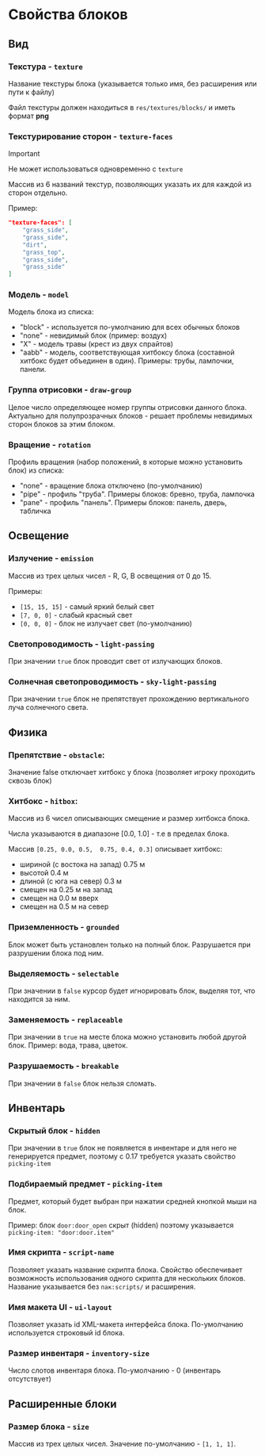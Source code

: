 # Свойства блоков

## Вид

### Текстура - `texture`

Название текстуры блока (указывается только имя, без расширения или пути к файлу)

Файл текстуры должен находиться в `res/textures/blocks/` и иметь формат **png**

### Текстурирование сторон - `texture-faces`

>[!IMPORTANT]
> Не может использоваться одновременно с `texture`

Массив из 6 названий текстур, позволяющих указать их для каждой из сторон отдельно.

Пример: 
```json
"texture-faces": [
    "grass_side",
    "grass_side",
    "dirt",
    "grass_top",
    "grass_side",
    "grass_side"
]
```

### Модель - `model`

Модель блока из списка:
- "block" - используется по-умолчанию для всех обычных блоков
- "none" - невидимый блок (пример: воздух)
- "X" - модель травы (крест из двух спрайтов)
- "aabb" - модель, соответствующая хитбоксу блока (составной хитбокс будет объединен в один). Примеры: трубы, лампочки, панели.

### Группа отрисовки - `draw-group`

Целое число определяющее номер группы отрисовки данного блока. 
Актуально для полупрозрачных блоков - решает проблемы невидимых сторон блоков за этим блоком.

### Вращение - `rotation`

Профиль вращения (набор положений, в которые можно установить блок) из списка:

- "none" - вращение блока отключено (по-умолчанию)
- "pipe" - профиль "труба". Примеры блоков: бревно, труба, лампочка
- "pane" - профиль "панель". Примеры блоков: панель, дверь, табличка

## Освещение

### Излучение - `emission`

Массив из трех целых чисел - R, G, B освещения от 0 до 15.

Примеры:

- `[15, 15, 15]` - самый яркий белый свет
- `[7, 0, 0]` - слабый красный свет
- `[0, 0, 0]` - блок не излучает свет (по-умолчанию)


### Светопроводимость - `light-passing`

При значении `true` блок проводит свет от излучающих блоков.

### Солнечная светопроводимость - `sky-light-passing`

При значении `true` блок не препятствует прохождению вертикального луча солнечного света.

## Физика

### Препятствие - `obstacle`:

Значение false отключает хитбокс у блока (позволяет игроку проходить сквозь блок)

### Хитбокс - `hitbox`:

Массив из 6 чисел описывающих смещение и размер хитбокса блока.

Числа указываются в диапазоне [0.0, 1.0] - т.е в пределах блока.

Массив `[0.25, 0.0, 0.5,  0.75, 0.4, 0.3]` описывает хитбокс: 
- шириной (с востока на запад) 0.75 м
- высотой 0.4 м
- длиной (с юга на север) 0.3 м
- смещен на 0.25 м на запад
- смещен на 0.0 м вверх
- смещен на 0.5 м на север

### Приземленность - `grounded`

Блок может быть установлен только на полный блок.
Разрушается при разрушении блока под ним.

### Выделяемость - `selectable`

При значении в `false` курсор будет игнорировать блок, выделяя тот, что находится за ним.

### Заменяемость - `replaceable`

При значении в `true` на месте блока можно установить любой другой блок. Пример: вода, трава, цветок.

### Разрушаемость - `breakable`

При значении в `false` блок нельзя сломать.

## Инвентарь

### Скрытый блок - `hidden`

При значении в `true` блок не появляется в инвентаре и для него не генерируется предмет, поэтому c 0.17 требуется указать свойство `picking-item`

### Подбираемый предмет - `picking-item`

Предмет, который будет выбран при нажатии средней кнопкой мыши на блок.

Пример: блок `door:door_open` скрыт (hidden) поэтому указывается `picking-item: "door:door.item"`

### Имя скрипта - `script-name`

Позволяет указать название скрипта блока. Свойство обеспечивает возможность использования одного скрипта для нескольких блоков.
Название указывается без `пак:scripts/` и расширения.

### Имя макета UI - `ui-layout`

Позволяет указать id XML-макета интерфейса блока. По-умолчанию используется строковый id блока.

### Размер инвентаря - `inventory-size`

Число слотов инвентаря блока. По-умолчанию - 0 (инвентарь отсутствует)

## Расширенные блоки

### Размер блока - `size`

Массив из трех целых чисел. Значение по-умолчанию - `[1, 1, 1]`.
